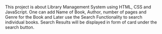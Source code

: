 This project is about Library Management System using HTML, CSS and JavaScript. One can add Name of Book, Author, number of pages and Genre for the Book and Later use the Search Functionality to search individual books. Search Results will be displayed in form of card under the search button. 